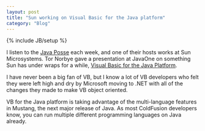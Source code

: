 ```yaml
---
layout: post
title: "Sun working on Visual Basic for the Java platform"
category: "Blog"
---
```

{% include JB/setup %}

I listen to the [Java Posse](http://www.javaposse.com/) each week, and one of their hosts works at Sun Microsystems. Tor Norbye gave a presentation at JavaOne on something Sun has under wraps for a while, [Visual Basic for the Java Platform](http://blogs.sun.com/roller/page/tor?entry=project_semplice_visual_basic_for).

I have never been a big fan of VB, but I know a lot of VB developers who felt they were left high and dry by Microsoft moving to .NET with all of the changes they made to make VB object oriented.

VB for the Java platform is taking advantage of the multi-language features in Mustang, the next major release of Java. As most ColdFusion developers know, you can run multiple different programming languages on Java already.